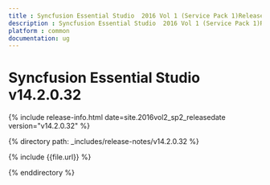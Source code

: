 ```yaml
---
title : Syncfusion Essential Studio  2016 Vol 1 (Service Pack 1)Release Notes
description : Syncfusion Essential Studio  2016 Vol 1 (Service Pack 1)Release Notes
platform : common
documentation: ug
---
```


# Syncfusion Essential Studio v14.2.0.32

{% include release-info.html date=site.2016vol2_sp2_releasedate version="v14.2.0.32" %} 

{% directory path: _includes/release-notes/v14.2.0.32 %}

{% include {{file.url}} %}

{% enddirectory %}